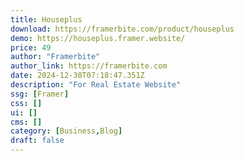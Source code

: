 ```yaml
---
title: Houseplus
download: https://framerbite.com/product/houseplus
demo: https://houseplus.framer.website/
price: 49
author: "Framerbite"
author_link: https://framerbite.com
date: 2024-12-30T07:18:47.351Z
description: "For Real Estate Website"
ssg: [Framer]
css: []
ui: []
cms: []
category: [Business,Blog]
draft: false
---
```

